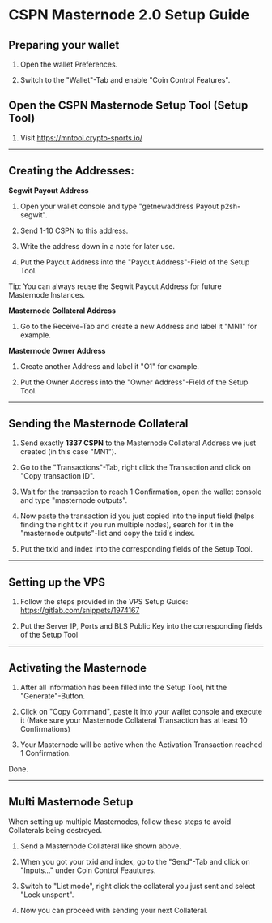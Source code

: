 # CSPN Masternode 2.0 Setup Guide

## Preparing your wallet

1. Open the wallet Preferences.

2. Switch to the "Wallet"-Tab and enable "Coin Control Features".

## Open the CSPN Masternode Setup Tool (Setup Tool)

1. Visit https://mntool.crypto-sports.io/

***

## Creating the Addresses:

**Segwit Payout Address** 

1. Open your wallet console and type "getnewaddress Payout p2sh-segwit".

2. Send 1-10 CSPN to this address.

3. Write the address down in a note for later use.

4. Put the Payout Address into the "Payout Address"-Field of the Setup Tool. 

Tip: You can always reuse the Segwit Payout Address for future Masternode Instances.

**Masternode Collateral Address** 

1. Go to the Receive-Tab and create a new Address and label it "MN1" for example.

**Masternode Owner Address** 

1. Create another Address and label it "O1" for example.

2. Put the Owner Address into the "Owner Address"-Field of the Setup Tool.

***

## Sending the Masternode Collateral

1. Send exactly **1337 CSPN** to the Masternode Collateral Address we just created (in this case "MN1").

2. Go to the "Transactions"-Tab, right click the Transaction and click on "Copy transaction ID".

3. Wait for the transaction to reach 1 Confirmation, open the wallet  console and type "masternode outputs".

4. Now paste the transaction id you just copied into the input field (helps finding the right tx if you run multiple nodes), search for it in the "masternode outputs"-list and copy the txid's index.

5. Put the txid and index into the corresponding fields of the Setup Tool.

***

## Setting up the VPS

1. Follow the steps provided in the VPS Setup Guide: https://gitlab.com/snippets/1974167

2. Put the Server IP, Ports and BLS Public Key into the corresponding fields of the Setup Tool

***

## Activating the Masternode

1. After all information has been filled into the Setup Tool, hit the "Generate"-Button.

2. Click on "Copy Command", paste it into your wallet console and execute it (Make sure your Masternode Collateral Transaction has at least 10 Confirmations)

3. Your Masternode will be active when the Activation Transaction reached 1 Confirmation.

Done.

***

## Multi Masternode Setup

When setting up multiple Masternodes, follow these steps to avoid Collaterals being destroyed.

1. Send a Masternode Collateral like shown above.

2. When you got your txid and index, go to the "Send"-Tab and click on "Inputs..." under Coin Control Feautures.

3. Switch to "List mode", right click the collateral you just sent and select "Lock unspent".

4. Now you can proceed with sending your next Collateral.
